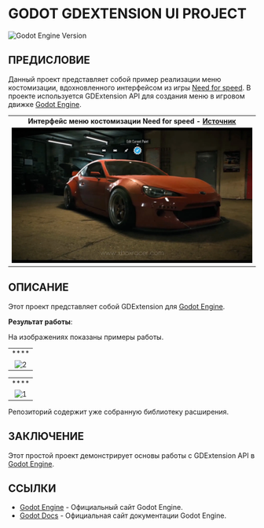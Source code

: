 # **GODOT GDEXTENSION UI PROJECT**

![Godot Engine Version](https://img.shields.io/badge/GODOT-4.3-blue)

## ПРЕДИСЛОВИЕ

Данный проект представляет собой пример реализации меню костомизации, вдохновленного интерфейсом из игры [Need for speed](https://store.steampowered.com/app/1262540/Need_for_Speed). В проекте используется GDExtension API для создания меню в игровом движке [Godot Engine](https://godotengine.org).

|  |
| :--: |
| **Интерфейс меню костомизации Need for speed - [Источник](https://www.xboxracer.com/decorticage-du-trailer-gameplay-de-need-for-speed-a-l-e3-2015)** |
| ![1](/doc/images/1.JPEG) |

## ОПИСАНИЕ

Этот проект представляет собой GDExtension для [Godot Engine](https://godotengine.org).

**Результат работы**:

На изображениях показаны примеры работы.

|  |
| :--: |
| **** |
| ![2](/doc/images/2.PNG) |

|  |
| :--: |
| **** |
| ![1](/doc/images/1.GIF) |

Репозиторий содержит уже собранную библиотеку расширения.

## ЗАКЛЮЧЕНИЕ

Этот простой проект демонстрирует основы работы с GDExtension API в [Godot Engine](https://godotengine.org).

## ССЫЛКИ

* [Godot Engine](https://godotengine.org) - Официальный сайт Godot Engine.
* [Godot Docs](https://docs.godotengine.org/en/stable/index.html) - Официальная сайт документации Godot Engine.
